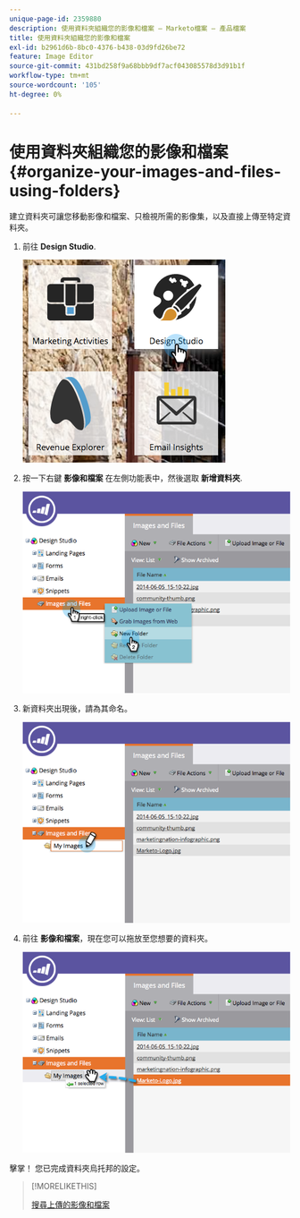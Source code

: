 ```yaml
---
unique-page-id: 2359880
description: 使用資料夾組織您的影像和檔案 — Marketo檔案 — 產品檔案
title: 使用資料夾組織您的影像和檔案
exl-id: b2961d6b-8bc0-4376-b438-03d9fd26be72
feature: Image Editor
source-git-commit: 431bd258f9a68bbb9df7acf043085578d3d91b1f
workflow-type: tm+mt
source-wordcount: '105'
ht-degree: 0%

---
```


# 使用資料夾組織您的影像和檔案 {#organize-your-images-and-files-using-folders}

建立資料夾可讓您移動影像和檔案、只檢視所需的影像集，以及直接上傳至特定資料夾。

1. 前往 **Design Studio**.

   ![](assets/designstudio-7.png)

1. 按一下右鍵 **影像和檔案** 在左側功能表中，然後選取 **新增資料夾**.

   ![](assets/image2014-9-16-11-3a25-3a45.png)

1. 新資料夾出現後，請為其命名。

   ![](assets/image2014-9-16-11-3a25-3a53.png)

1. 前往 **影像和檔案**，現在您可以拖放至您想要的資料夾。

   ![](assets/image2014-9-16-11-3a26-3a0.png)

擊掌！ 您已完成資料夾烏托邦的設定。

>[!MORELIKETHIS]
>
>[搜尋上傳的影像和檔案](/help/marketo/product-docs/demand-generation/images-and-files/search-uploaded-images-and-files.md)
